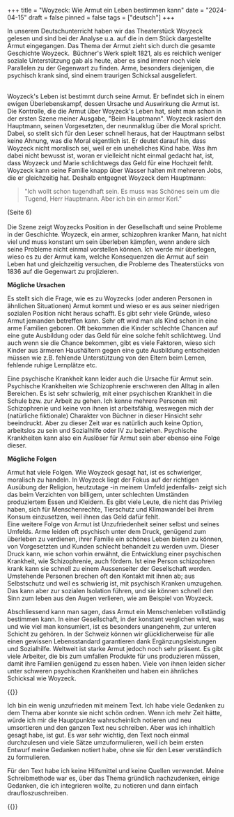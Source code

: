 +++
title = "Woyzeck: Wie Armut ein Leben bestimmen kann"
date = "2024-04-15"
draft = false
pinned = false
tags = ["deutsch"]
+++
<!--StartFragment-->

In unserem Deutschunterricht haben wir das Theaterstück Woyzeck gelesen und sind bei der Analyse u.a. auf die in dem Stück dargestellte Armut eingegangen. Das Thema der Armut zieht sich durch die gesamte Geschichte Woyzeck.  Büchner's Werk spielt 1821, als es reichlich weniger soziale Unterstützung gab als heute, aber es sind immer noch viele Parallelen zu der Gegenwart zu finden. Arme, besonders diejenigen, die psychisch krank sind, sind einem traurigen Schicksal ausgeliefert.

\
Woyzeck's Leben ist bestimmt durch seine Armut. Er befindet sich in einem ewigen Überlebenskampf, dessen Ursache und Auswirkung die Armut ist. Die Kontrolle, die die Armut über Woyzeck's Leben hat, sieht man schon in der ersten Szene meiner Ausgabe, "Beim Hauptmann". Woyzeck rasiert den Hauptmann, seinen Vorgesetzten, der neunmalklug über die Moral spricht. Dabei, so stellt sich für den Leser schnell heraus, hat der Hauptmann selbst keine Ahnung, was die Moral eigentlich ist. Er deutet darauf hin, dass Woyzeck nicht moralisch sei, weil er ein uneheliches Kind habe. Was ihm dabei nicht bewusst ist, woran er vielleicht nicht einmal gedacht hat, ist, dass Woyzeck und Marie schlichtwegs das Geld für eine Hochzeit fehlt. Woyzeck kann seine Familie knapp über Wasser halten mit mehreren Jobs, die er gleichzeitig hat. Deshalb entgegnet Woyzeck dem Hauptmann:

> "Ich wollt schon tugendhaft sein. Es muss was Schönes sein um die Tugend, Herr Hauptmann. Aber ich bin ein armer Kerl." 

(Seite 6)\
\
Die Szene zeigt Woyzecks Position in der Gesellschaft und seine Probleme in der Geschichte. Woyzeck, ein armer, schizophren kranker Mann, hat nicht viel und muss konstant um sein überleben kämpfen, wenn andere sich seine Probleme nicht einmal vorstellen können. Ich werde mir überlegen, wieso es zu der Armut kam, welche Konsequenzen die Armut auf sein Leben hat und gleichzeitig versuchen, die Probleme des Theaterstücks von 1836 auf die Gegenwart zu projizieren. 

**Mögliche Ursachen**

Es stellt sich die Frage, wie es zu Woyzecks (oder anderen Personen in ähnlichen Situationen) Armut kommt und wieso er es aus seiner niedrigen sozialen Position nicht heraus schafft. Es gibt sehr viele Gründe, wieso Armut jemanden betreffen kann. Sehr oft wird man als Kind schon in eine arme Familien geboren. Oft bekommen die Kinder schlechte Chancen auf eine gute Ausbildung oder das Geld für eine solche fehlt schlichtweg. Und auch wenn sie die Chance bekommen, gibt es viele Faktoren, wieso sich Kinder aus ärmeren Haushältern gegen eine gute Ausbildung entscheiden müssen wie z.B. fehlende Unterstützung von den Eltern beim Lernen, fehlende ruhige Lernplätze etc.

Eine psychische Krankheit kann leider auch die Ursache für Armut sein. Psychische Krankheiten wie Schizophrenie erschweren den Alltag in allen Bereichen. Es ist sehr schwierig, mit einer psychischen Krankheit in die Schule bzw. zur Arbeit zu gehen. Ich kenne mehrere Personen mit Schizophrenie und keine von ihnen ist arbeitsfähig, weswegen mich der (natürliche fiktionale) Charakter von Büchner in dieser Hinsicht sehr beeindruckt. Aber zu dieser Zeit war es natürlich auch keine Option, arbeitslos zu sein und Sozialhilfe oder IV zu beziehen. Psychische Krankheiten kann also ein Auslöser für Armut sein aber ebenso eine Folge dieser. 

**Mögliche Folgen**

Armut hat viele Folgen. Wie Woyzeck gesagt hat, ist es schwieriger, moralisch zu handeln. In Woyzeck liegt der Fokus auf der richtigen Ausübung der Religion, heutzutage -in meinem Umfeld jedenfalls- zeigt sich das beim Verzichten von billigem, unter schlechten Umständen produziertem Essen und Kleidern. Es gibt viele Leute, die nicht das Privileg haben, sich für Menschenrechte, Tierschutz und Klimawandel bei ihrem Konsum einzusetzen, weil ihnen das Geld dafür fehlt.\
Eine weitere Folge von Armut ist Unzufriedenheit seiner selbst und seines Umfelds. Arme leiden oft psychisch unter dem Druck, genügend zum überleben zu verdienen, ihrer Familie ein schönes Leben bieten zu können, von Vorgesetzten und Kunden schlecht behandelt zu werden uvm. Dieser Druck kann, wie schon vorhin erwähnt, die Entwicklung einer psychischen Krankheit, wie Schizophrenie, auch fördern. Ist eine Person schizophren krank kann sie schnell zu einem Aussenseiter der Gesellschaft werden. Umstehende Personen brechen oft den Kontakt mit ihnen ab; aus Selbstschutz und weil es schwierig ist, mit psychisch Kranken umzugehen. Das kann aber zur sozialen Isolation führen, und sie können schnell den Sinn zum leben aus den Augen verlieren, wie am Beispiel von Woyzeck.

Abschliessend kann man sagen, dass Armut ein Menschenleben vollständig bestimmen kann. In einer Gesellschaft, in der konstant verglichen wird, was und wie viel man konsumiert, ist es besonders unangenehm, zur unteren Schicht zu gehören. In der Schweiz können wir glücklicherweise für alle einen gewissen Lebensstandard garantieren dank Ergänzungsleistungen und Sozialhilfe. Weltweit ist starke Armut jedoch noch sehr präsent. Es gibt viele Arbeiter, die bis zum umfallen Produkte für uns produzieren müssen, damit ihre Familien genügend zu essen haben. Viele von ihnen leiden sicher unter schweren psychischen Krankheiten und haben ein ähnliches Schicksal wie Woyzeck. 

<!--EndFragment-->

{{<box>}}

Ich bin ein wenig unzufrieden mit meinem Text. Ich habe viele Gedanken zu dem Thema aber konnte sie nicht schön ordnen. Wenn ich mehr Zeit hätte, würde ich mir die Hauptpunkte wahrscheinlich notieren und neu umsortieren und den ganzen Text neu schreiben. Aber was ich inhaltlich gesagt habe, ist gut. Es war sehr wichtig, den Text noch einmal durchzulesen und viele Sätze umzuformulieren, weil ich beim ersten Entwurf meine Gedanken notiert habe, ohne sie für den Leser verständlich zu formulieren.

Für den Text habe ich keine Hilfsmittel und keine Quellen verwendet. Meine Schreibmethode war es, über das Thema gründlich nachzudenken, einige Gedanken, die ich integrieren wollte, zu notieren und dann einfach draufloszuschreiben. 

{{</box>}}